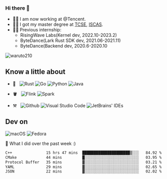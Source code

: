 ### Hi there 👋
- 👨‍💻 I am now working at @Tencent.
- 👨‍🎓 I got my master degree at [TCSE](http://www.tcse.cn), [ISCAS](http://www.iscas.ac.cn).
- 👨‍💻 Previous internship:
  - RisingWave Labs(Kernel dev, 2022.10-2023.2)
  - ByteDance(Lark Rust SDK dev, 2021.06-2021.11)
  - ByteDance(Backend dev, 2020.6-2020.10

<img src="https://komarev.com/ghpvc/?username=waruto210" alt="waruto210" />


## Know a little about

- 📖 &nbsp;
  ![Rust](https://img.shields.io/badge/Rust-red?style=for-the-badge&logo=rust&logoColor=white)
  ![Go](https://img.shields.io/badge/Go-00ADD8?style=for-the-badge&logo=go&logoColor=white)
  ![Python](https://img.shields.io/badge/Python-3776AB?style=for-the-badge&logo=python&logoColor=white)
  ![Java](https://img.shields.io/badge/Java-ED8B00?style=for-the-badge&logo=java&logoColor=white)

- 🪣 &nbsp;
  ![Flink](https://img.shields.io/badge/-Flink-black?style=for-the-badge&logo=apacheflink)
  ![Spark](https://img.shields.io/badge/-Spark-black?style=for-the-badge&logo=apachespark)

- ⚒️ &nbsp;
  ![Github](https://img.shields.io/badge/GitHub-100000?style=for-the-badge&logo=github&logoColor=white)
  ![Visual Studio Code](https://img.shields.io/badge/-Visual%20Studio%20Code-333333?style=for-the-badge&logo=visual-studio-code&logoColor=007ACC)
  ![JetBrains' IDEs](https://img.shields.io/badge/-JetBrains'%20IDEs-333333?style=for-the-badge&logo=jetbrains&logoColor=#000000)

## Dev on
![macOS](https://img.shields.io/badge/-macOS-black?style=for-the-badge&logo=Apple)
![Fedora](https://img.shields.io/badge/-Fedora_Linux-blue?style=for-the-badge&logo=fedora&logoColor=white)

🔭 What I did over the past week :)

<!--START_SECTION:waka-->

```txt
C++               15 hrs 47 mins  █████████████████████▒░░░   84.92 %
CMake             44 mins         █░░░░░░░░░░░░░░░░░░░░░░░░   03.95 %
Protocol Buffer   35 mins         ▓░░░░░░░░░░░░░░░░░░░░░░░░   03.21 %
YAML              29 mins         ▓░░░░░░░░░░░░░░░░░░░░░░░░   02.65 %
JSON              22 mins         ▓░░░░░░░░░░░░░░░░░░░░░░░░   02.02 %
```

<!--END_SECTION:waka-->
